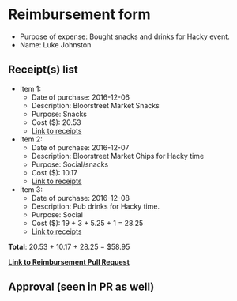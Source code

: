 
# Reimbursement form

- Purpose of expense: Bought snacks and drinks for Hacky event.
- Name: Luke Johnston

## Receipt(s) list

- Item 1:
    - Date of purchase: 2016-12-06
    - Description: Bloorstreet Market Snacks
    - Purpose: Snacks
    - Cost ($): 20.53
    - [Link to receipts](https://github.com/UofTCoders/council/blob/master/treasurer/receipts/2016-12-06-Snacks-BloorstreetMarket.pdf)
- Item 2:
    - Date of purchase: 2016-12-07
    - Description: Bloorstreet Market Chips for Hacky time
    - Purpose: Social/snacks
    - Cost ($): 10.17
    - [Link to receipts](https://github.com/UofTCoders/council/blob/master/treasurer/receipts/2016-12-07-Snacks-BloorstreetMarket.pdf)
- Item 3:
    - Date of purchase: 2016-12-08
    - Description: Pub drinks for Hacky time.
    - Purpose: Social
    - Cost ($): 19 + 3 + 5.25 + 1 = 28.25
    - [Link to receipts](https://github.com/UofTCoders/council/blob/master/treasurer/receipts/2016-12-08-Drinks-GSUPub-Luke.pdf)

**Total**: 20.53 + 10.17 + 28.25 = $58.95
    
**[Link to Reimbursement Pull Request](https://github.com/UofTCoders/council/pull/57)**

## Approval (seen in PR as well)
